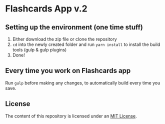 # Flashcards App v.2

## Setting up the environment (one time stuff)

1. Either download the zip file or clone the repository
2. `cd` into the newly created folder and run `yarn install` to install the build tools (gulp & gulp plugins)
3. Done!

## Every time you work on Flashcards app

Run `gulp` before making any changes, to automatically build every time you save.

## License

The content of this repository is licensed under an [MIT License](https://opensource.org/licenses/MIT).
